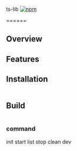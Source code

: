 ts-lib  [![npm](https://img.shields.io/npm/v/npm.svg)](https://www.npmjs.com/package/ts-lib)

======


## Overview


## Features


## Installation
```bash

```

## Build
```bash

```

### command
init
start
list
stop
clean
dev